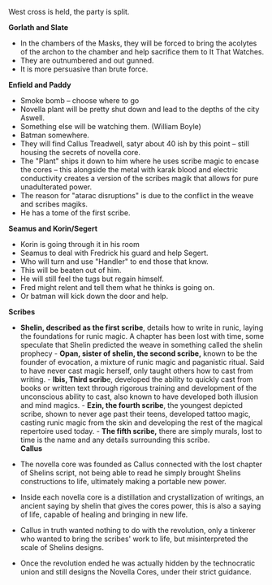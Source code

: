 West cross is held, the party is split.
   

**Gorlath and Slate**
 
- In the chambers of the Masks, they will be forced to bring the acolytes of the archon to the chamber and help sacrifice them to It That Watches.
- They are outnumbered and out gunned.
- It is more persuasive than brute force.
   

**Enfield and Paddy**
 
- Smoke bomb – choose where to go
- Novella plant will be pretty shut down and lead to the depths of the city Aswell.
- Something else will be watching them. (William Boyle)
- Batman somewhere.
- They will find Callus Treadwell, satyr about 40 ish by this point – still housing the secrets of novella core.
- The "Plant" ships it down to him where he uses scribe magic to encase the cores – this alongside the metal with karak blood and electric conductivity creates a version of the scribes magik that allows for pure unadulterated power.
- The reason for "atarac disruptions" is due to the conflict in the weave and scribes magiks.
- He has a tome of the first scribe.
    
**Seamus and Korin/Segert**
 
- Korin is going through it in his room
- Seamus to deal with Fredrick his guard and help Segert.
- Who will turn and use "Handler" to end those that know.
- This will be beaten out of him.
- He will still feel the tugs but regain himself.
- Fred might relent and tell them what he thinks is going on.
- Or batman will kick down the door and help.
   
**Scribes**
   
- **Shelin, described as the first scribe**, details how to write in runic, laying the foundations for runic magic. A chapter has been lost with time, some speculate that Shelin predicted the weave in something called the shelin prophecy - **Opan, sister of shelin, the second scribe,** known to be the founder of evocation, a mixture of runic magic and paganistic ritual. Said to have never cast magic herself, only taught others how to cast from writing. - **Ibis, Third scrib**e, developed the ability to quickly cast from books or written text through rigorous training and development of the unconscious ability to cast, also known to have developed both illusion and mind magics. - **Ezin, the fourth scribe**, the youngest depicted scribe, shown to never age past their teens, developed tattoo magic, casting runic magic from the skin and developing the rest of the magical repertoire used today. - **The fifth scribe,** there are simply murals, lost to time is the name and any details surrounding this scribe.           
**Callus**
   
- The novella core was founded as Callus connected with the lost chapter of Shelins script, not being able to read he simply brought Shelins constructions to life, ultimately making a portable new power.
- Inside each novella core is a distillation and crystallization of writings, an ancient saying by shelin that gives the cores power, this is also a saying of life, capable of healing and bringing in new life.
- Callus in truth wanted nothing to do with the revolution, only a tinkerer who wanted to bring the scribes' work to life, but misinterpreted the scale of Shelins designs.
- Once the revolution ended he was actually hidden by the technocratic union and still designs the Novella Cores, under their strict guidance.